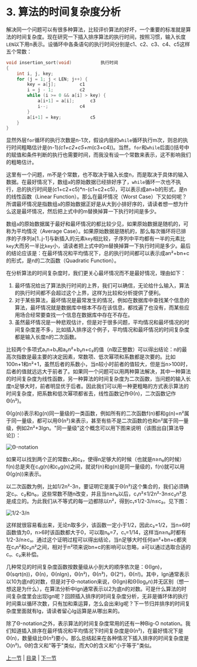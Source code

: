 # 3. 算法的时间复杂度分析

解决同一个问题可以有很多种算法，比较评价算法的好坏，一个重要的标准就是算法的时间复杂度。现在研究一下插入排序算法的执行时间，按照习惯，输入长度`LEN`以下用n表示。设循环中各条语句的执行时间分别是c1、c2、c3、c4、c5这样五个常数：

```c
void insertion_sort(void)			执行时间
{
    int i, j, key;
    for (j = 1; j < LEN; j++) {
        key = a[j];			c1
        i = j - 1;			c2
        while (i >= 0 && a[i] > key) {
            a[i+1] = a[i];		c3
            i--;			c4
        }
        a[i+1] = key;			c5
    }
}
```

显然外层`for`循环的执行次数是n-1次，假设内层的`while`循环执行m次，则总的执行时间粗略估计是(n-1)*(c1+c2+c5+m*(c3+c4))。当然，`for`和`while`后面()括号中的赋值和条件判断的执行也需要时间，而我没有设一个常数来表示，这不影响我们的粗略估计。

这里有一个问题，m不是个常数，也不取决于输入长度n，而是取决于具体的输入数据。在最好情况下，数组`a`的原始数据已经排好序了，`while`循环一次也不执行，总的执行时间是(c1+c2+c5)*n-(c1+c2+c5)，可以表示成an+b的形式，是n的线性函数（Linear Function）。那么在最坏情况（Worst Case）下又如何呢？所谓最坏情况是指数组`a`的原始数据正好是从大到小排好序的，请读者想一想为什么这是最坏情况，然后把上式中的m替换掉算一下执行时间是多少。

数组`a`的原始数据属于最好和最坏情况的都比较少见，如果原始数据是随机的，可称为平均情况（Average Case）。如果原始数据是随机的，那么每次循环将已排序的子序列a[1..j-1]与新插入的元素`key`相比较，子序列中平均都有一半的元素比`key`大而另一半比`key`小，请读者把上式中的m替换掉算一下执行时间是多少。最后的结论应该是：在最坏情况和平均情况下，总的执行时间都可以表示成an²+bn+c的形式，是n的二次函数（Quadratic Function）。

在分析算法的时间复杂度时，我们更关心最坏情况而不是最好情况，理由如下：

1. 最坏情况给出了算法执行时间的上界，我们可以确信，无论给什么输入，算法的执行时间都不会超过这个上界，这样为比较和分析提供了便利。
2. 对于某些算法，最坏情况是最常发生的情况，例如在数据库中查找某个信息的算法，最坏情况就是数据库中根本不存在该信息，都找遍了也没有，而某些应用场合经常要查找一个信息在数据库中存在不存在。
3. 虽然最坏情况是一种悲观估计，但是对于很多问题，平均情况和最坏情况的时间复杂度差不多，比如插入排序这个例子，平均情况和最坏情况的时间复杂度都是输入长度n的二次函数。

比较两个多项式a₁n+b₁和a₂n²+b₂n+c₂的值（n取正整数）可以得出结论：n的最高次指数是最主要的决定因素，常数项、低次幂项和系数都是次要的。比如100n+1和n²+1，虽然后者的系数小，当n较小时前者的值较大，但是当n>100时，后者的值就远远大于前者了。如果同一个问题可以用两种算法解决，其中一种算法的时间复杂度为线性函数，另一种算法的时间复杂度为二次函数，当问题的输入长度n足够大时，前者明显优于后者。因此我们可以用一种更粗略的方式表示算法的时间复杂度，把系数和低次幂项都省去，线性函数记作Θ(n)，二次函数记作Θ(n²)。

Θ(g(n))表示和g(n)同一量级的一类函数，例如所有的二次函数f(n)都和g(n)=n²属于同一量级，都可以用Θ(n²)来表示，甚至有些不是二次函数的也和n²属于同一量级，例如2n²+3lgn。"同一量级"这个概念可以用下图来说明（该图出自[算法导论]）：

![Θ-notation](images/sortsearch.theta.png)

如果可以找到两个正的常数c₁和c₂，使得n足够大的时候（也就是n≥n₀的时候）f(n)总是夹在c₁g(n)和c₂g(n)之间，就说f(n)和g(n)是同一量级的，f(n)就可以用Θ(g(n))来表示。

以二次函数为例，比如1/2n²-3n，要证明它是属于Θ(n²)这个集合的，我们必须确定c₁、c₂和n₀，这些常数不随n改变，并且当n≥n₀以后，c₁n²≤1/2n²-3n≤c₂n²总是成立的。为此我们从不等式的每一边都除以n²，得到c₁≤1/2-3/n≤c₂。见下图：

![1/2-3/n](images/sortsearch.fn0.png)

这样就很容易看出来，无论n取多少，该函数一定小于1/2，因此c₂=1/2，当n=6时函数值为0，n>6时该函数都大于0，可以取n₀=7，c₁=1/14，这样当n≥n₀时都有1/2-3/n≥c₁。通过这个证明过程可以得出结论，当n足够大时任何an²+bn+c都夹在c₁n²和c₂n²之间，相对于n²项来说bn+c的影响可以忽略，a可以通过选取合适的c₁、c₂来补偿。

几种常见的时间复杂度函数按数量级从小到大的顺序依次是：Θ(lgn)，Θ(sqrt(n))，Θ(n)，Θ(nlgn)，Θ(n²)，Θ(n³)，Θ(2ⁿ)，Θ(n!)。其中，lgn通常表示以10为底n的对数，但是对于Θ-notation来说，Θ(lgn)和Θ(log₂n)并无区别（想一想这是为什么），在算法分析中lgn通常表示以2为底n的对数。可是什么算法的时间复杂度里会出现lgn呢？回顾插入排序的时间复杂度分析，无非是循环体的执行时间乘以循环次数，只有加和乘运算，怎么会出来lg呢？下一节归并排序的时间复杂度里面就有lg，请读者留心lg运算是从哪出来的。

除了Θ-notation之外，表示算法的时间复杂度常用的还有一种Big-O notation。我们知道插入排序在最坏情况和平均情况下时间复杂度是Θ(n²)，在最好情况下是Θ(n)，数量级比Θ(n²)要小，那么总结起来在各种情况下插入排序的时间复杂度是O(n²)。Θ的含义和"等于"类似，而大O的含义和"小于等于"类似。

[上一节](/ch11/s02) | [目录](/ch11/index) | [下一节](/ch11/s04) 